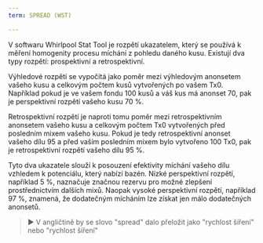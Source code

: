 ```yaml
---
term: SPREAD (WST)

---
```

V softwaru Whirlpool Stat Tool je rozpětí ukazatelem, který se používá k měření homogenity procesu míchání z pohledu daného kusu. Existují dva typy rozpětí: prospektivní a retrospektivní.

Výhledové rozpětí se vypočítá jako poměr mezi výhledovým anonsetem vašeho kusu a celkovým počtem kusů vytvořených po vašem Tx0. Například pokud je ve vašem fondu 100 kusů a váš kus má anonset 70, pak je perspektivní rozpětí vašeho kusu 70 %.

Retrospektivní rozpětí je naproti tomu poměr mezi retrospektivním anonsetem vašeho kusu a celkovým počtem Tx0 vytvořených před posledním mixem vašeho kusu. Pokud je tedy retrospektivní anonset vašeho dílu 95 a před vaším posledním mixem bylo vytvořeno 100 Tx0, pak je retrospektivní rozpětí vašeho dílu 95 %.

Tyto dva ukazatele slouží k posouzení efektivity míchání vašeho dílu vzhledem k potenciálu, který nabízí bazén. Nízké perspektivní rozpětí, například 5 %, naznačuje značnou rezervu pro možné zlepšení prostřednictvím dalších mixů. Naopak vysoké perspektivní rozpětí, například 97 %, znamená, že dodatečným mícháním lze získat jen málo dodatečných anonsetů.

> ► V angličtině by se slovo "spread" dalo přeložit jako "rychlost šíření" nebo "rychlost šíření"